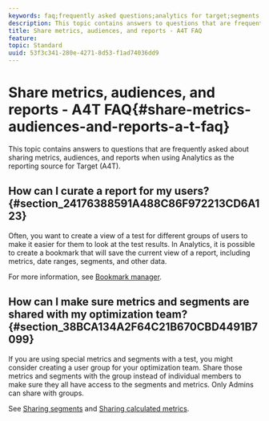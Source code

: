```yaml
---
keywords: faq;frequently asked questions;analytics for target;segments;a4T;share reports
description: This topic contains answers to questions that are frequently asked about sharing metrics, audiences, and reports when using Analytics as the reporting source for Target (A4T).
title: Share metrics, audiences, and reports - A4T FAQ
feature: 
topic: Standard
uuid: 53f3c341-280e-4271-8d53-f1ad74036dd9
---
```


# Share metrics, audiences, and reports - A4T FAQ{#share-metrics-audiences-and-reports-a-t-faq}

This topic contains answers to questions that are frequently asked about sharing metrics, audiences, and reports when using Analytics as the reporting source for Target (A4T).

## How can I curate a report for my users? {#section_24176388591A488C86F972213CD6A123}

Often, you want to create a view of a test for different groups of users to make it easier for them to look at the test results. In Analytics, it is possible to create a bookmark that will save the current view of a report, including metrics, date ranges, segments, and other data.

For more information, see [Bookmark manager](https://docs.adobe.com/content/help/en/analytics/analyze/reports-analytics/bookmarks.html).

## How can I make sure metrics and segments are shared with my optimization team? {#section_38BCA134A2F64C21B670CBD4491B7099}

If you are using special metrics and segments with a test, you might consider creating a user group for your optimization team. Share those metrics and segments with the group instead of individual members to make sure they all have access to the segments and metrics. Only Admins can share with groups.

See [Sharing segments](https://docs.adobe.com/content/help/en/analytics/components/segmentation/segmentation-workflow/t-seg-share.html) and [Sharing calculated metrics](https://docs.adobe.com/content/help/en/analytics/components/calculated-metrics/calcmetric-workflow/cm-sharing.html). 
